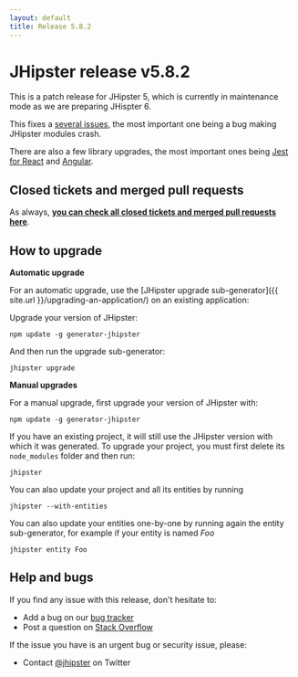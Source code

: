 ```yaml
---
layout: default
title: Release 5.8.2
---
```


JHipster release v5.8.2
==================

This is a patch release for JHipster 5, which is currently in maintenance mode as we are preparing JHispter 6.

This fixes a [several issues](https://github.com/jhipster/generator-jhipster/issues?q=milestone%3A5.8.2+is%3Aclosed), the most important one being a bug making JHipster modules crash.

There are also a few library upgrades, the most important ones being [Jest for React](https://github.com/jhipster/generator-jhipster/commit/5f1ae61a8a52fdcc5bba8307ff3fd057fc9d2037) and [Angular](https://github.com/jhipster/generator-jhipster/commit/154326fc2c72358163fed917a762e30b70c3412e).

Closed tickets and merged pull requests
------------
As always, __[you can check all closed tickets and merged pull requests here](https://github.com/jhipster/generator-jhipster/issues?q=milestone%3A5.8.2+is%3Aclosed)__.

How to upgrade
------------

**Automatic upgrade**

For an automatic upgrade, use the [JHipster upgrade sub-generator]({{ site.url }}/upgrading-an-application/) on an existing application:

Upgrade your version of JHipster:

```
npm update -g generator-jhipster
```

And then run the upgrade sub-generator:

```
jhipster upgrade
```

**Manual upgrades**

For a manual upgrade, first upgrade your version of JHipster with:

```
npm update -g generator-jhipster
```

If you have an existing project, it will still use the JHipster version with which it was generated.
To upgrade your project, you must first delete its `node_modules` folder and then run:

```
jhipster
```

You can also update your project and all its entities by running

```
jhipster --with-entities
```

You can also update your entities one-by-one by running again the entity sub-generator, for example if your entity is named _Foo_

```
jhipster entity Foo
```

Help and bugs
--------------

If you find any issue with this release, don't hesitate to:

- Add a bug on our [bug tracker](https://github.com/jhipster/generator-jhipster/issues?state=open)
- Post a question on [Stack Overflow](http://stackoverflow.com/tags/jhipster/info)

If the issue you have is an urgent bug or security issue, please:

- Contact [@jhipster](https://twitter.com/jhipster) on Twitter
